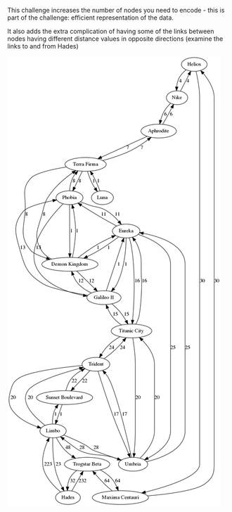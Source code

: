 This challenge increases the number of nodes you need to encode - this is part of the challenge: efficient representation of the data.

It also adds the extra complication of having some of the links between nodes having different distance values in opposite directions (examine the links to and from Hades)

![Solar System?][challenge2]

[challenge2]: challenge2.png
